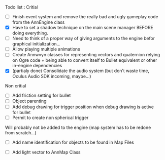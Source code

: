 
Todo list : 
Critial
- [ ] Finish event system and remove the really bad and ugly gameplay code from the AnnEngine class
- [X] Have to set a shadow technique on the main scene manager BEFORE doing everything. 
- [ ] Need to think of a proper way of giving arguments to the engine befor graphical initialization...
- [ ] Allow playing multiple animations
- [ ] Create Annwvyn classes for representing vectors and quaternion relying on Ogre code + being able to convert itself to Bullet equivalent or other in-engine dependencies
- [X] (partialy done) Consolidate the audio system (but don't waste time, Oculus Audio SDK incoming, maybe...)

Non critial
- [ ] Add friction setting for bullet
- [ ] Object parenting
- [ ] Add debug drawing for trigger position when debug drawing is active for bullet
- [ ] Permit to create non spherical trigger

Will probably not be added to the engine (map system has to be redone from scratch...)
- [ ] Add name identification for objects to be found in Map Files
- [ ] Add light vector to AnnMap Class

